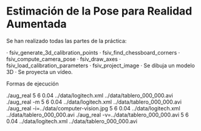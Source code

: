 # Estimación de la Pose para Realidad Aumentada

Se han realizado todas las partes de la práctica:

· fsiv_generate_3d_calibration_points
· fsiv_find_chessboard_corners
· fsiv_compute_camera_pose
· fsiv_draw_axes
· fsiv_load_calibration_parameters
· fsiv_project_image
· Se dibuja un modelo 3D
· Se proyecta un vídeo.

Formas de ejecución

./aug_real 5 6 0.04 ../data/logitech.xml ../data/tablero_000_000.avi
./aug_real -m  5 6 0.04 ../data/logitech.xml ../data/tablero_000_000.avi
./aug_real -i=../data/computer-vision.jpg  5 6 0.04 ../data/logitech.xml ../data/tablero_000_000.avi
./aug_real -v=../data/tablero_000_000.avi 5 6 0.04 ../data/logitech.xml ../data/tablero_000_000.avi
